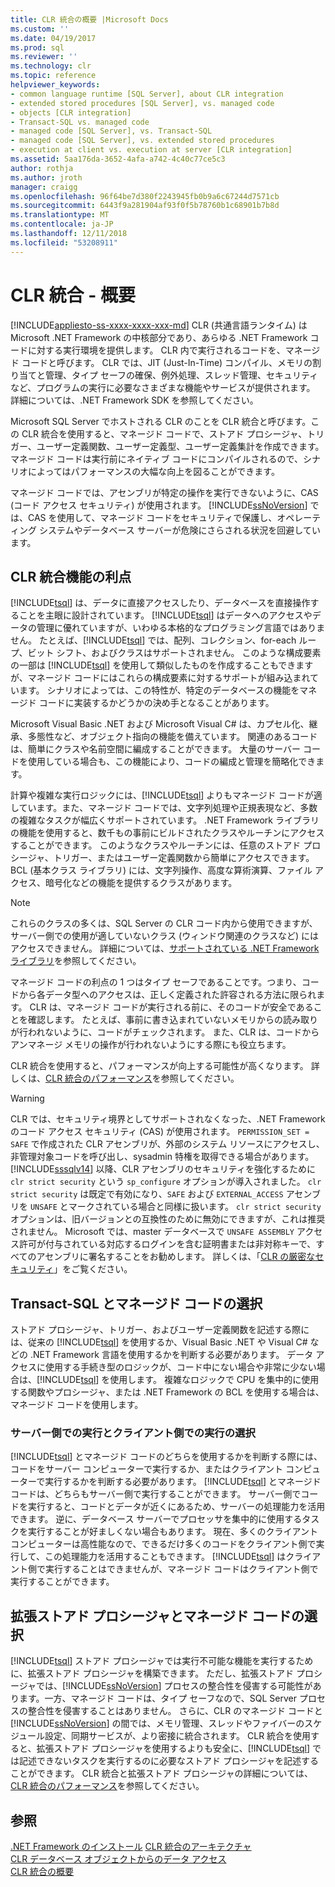 ```yaml
---
title: CLR 統合の概要 |Microsoft Docs
ms.custom: ''
ms.date: 04/19/2017
ms.prod: sql
ms.reviewer: ''
ms.technology: clr
ms.topic: reference
helpviewer_keywords:
- common language runtime [SQL Server], about CLR integration
- extended stored procedures [SQL Server], vs. managed code
- objects [CLR integration]
- Transact-SQL vs. managed code
- managed code [SQL Server], vs. Transact-SQL
- managed code [SQL Server], vs. extended stored procedures
- execution at client vs. execution at server [CLR integration]
ms.assetid: 5aa176da-3652-4afa-a742-4c40c77ce5c3
author: rothja
ms.author: jroth
manager: craigg
ms.openlocfilehash: 96f64be7d380f2243945fb0b9a6c67244d7571cb
ms.sourcegitcommit: 6443f9a281904af93f0f5b78760b1c68901b7b8d
ms.translationtype: MT
ms.contentlocale: ja-JP
ms.lasthandoff: 12/11/2018
ms.locfileid: "53208911"
---
```

# <a name="clr-integration---overview"></a>CLR 統合 - 概要
[!INCLUDE[appliesto-ss-xxxx-xxxx-xxx-md](../../includes/appliesto-ss-xxxx-xxxx-xxx-md.md)]
  CLR (共通言語ランタイム) は Microsoft .NET Framework の中核部分であり、あらゆる .NET Framework コードに対する実行環境を提供します。 CLR 内で実行されるコードを、マネージド コードと呼びます。 CLR では、JIT (Just-In-Time) コンパイル、メモリの割り当てと管理、タイプ セーフの確保、例外処理、スレッド管理、セキュリティなど、プログラムの実行に必要なさまざまな機能やサービスが提供されます。  詳細については、.NET Framework SDK を参照してください。  
  
 Microsoft SQL Server でホストされる CLR のことを CLR 統合と呼びます。この CLR 統合を使用すると、マネージド コードで、ストアド プロシージャ、トリガー、ユーザー定義関数、ユーザー定義型、ユーザー定義集計を作成できます。 マネージド コードは実行前にネイティブ コードにコンパイルされるので、シナリオによってはパフォーマンスの大幅な向上を図ることができます。  
  
 マネージド コードでは、アセンブリが特定の操作を実行できないように、CAS (コード アクセス セキュリティ) が使用されます。 [!INCLUDE[ssNoVersion](../../includes/ssnoversion-md.md)] では、CAS を使用して、マネージド コードをセキュリティで保護し、オペレーティング システムやデータベース サーバーが危険にさらされる状況を回避しています。  
  
## <a name="advantages-of-clr-integration"></a>CLR 統合機能の利点  
 [!INCLUDE[tsql](../../includes/tsql-md.md)] は、データに直接アクセスしたり、データベースを直接操作することを主眼に設計されています。 [!INCLUDE[tsql](../../includes/tsql-md.md)] はデータへのアクセスやデータの管理に優れていますが、いわゆる本格的なプログラミング言語ではありません。 たとえば、[!INCLUDE[tsql](../../includes/tsql-md.md)] では、配列、コレクション、for-each ループ、ビット シフト、およびクラスはサポートされません。 このような構成要素の一部は [!INCLUDE[tsql](../../includes/tsql-md.md)] を使用して類似したものを作成することもできますが、マネージド コードにはこれらの構成要素に対するサポートが組み込まれています。 シナリオによっては、この特性が、特定のデータベースの機能をマネージド コードに実装するかどうかの決め手となることがあります。  
  
 Microsoft Visual Basic .NET および Microsoft Visual C# は、カプセル化、継承、多態性など、オブジェクト指向の機能を備えています。 関連のあるコードは、簡単にクラスや名前空間に編成することができます。 大量のサーバー コードを使用している場合も、この機能により、コードの編成と管理を簡略化できます。  
  
 計算や複雑な実行ロジックには、[!INCLUDE[tsql](../../includes/tsql-md.md)] よりもマネージド コードが適しています。また、マネージド コードでは、文字列処理や正規表現など、多数の複雑なタスクが幅広くサポートされています。 .NET Framework ライブラリの機能を使用すると、数千もの事前にビルドされたクラスやルーチンにアクセスすることができます。 このようなクラスやルーチンには、任意のストアド プロシージャ、トリガー、またはユーザー定義関数から簡単にアクセスできます。 BCL (基本クラス ライブラリ) には、文字列操作、高度な算術演算、ファイル アクセス、暗号化などの機能を提供するクラスがあります。  
  
> [!NOTE]  
>  これらのクラスの多くは、SQL Server の CLR コード内から使用できますが、サーバー側での使用が適していないクラス (ウィンドウ関連のクラスなど) にはアクセスできません。 詳細については、[サポートされている .NET Framework ライブラリ](../../relational-databases/clr-integration/database-objects/supported-net-framework-libraries.md)を参照してください。  
  
 マネージド コードの利点の 1 つはタイプ セーフであることです。つまり、コードから各データ型へのアクセスは、正しく定義された許容される方法に限られます。 CLR は、マネージド コードが実行される前に、そのコードが安全であることを確認します。 たとえば、事前に書き込まれていないメモリからの読み取りが行われないように、コードがチェックされます。 また、CLR は、コードからアンマネージ メモリの操作が行われないようにする際にも役立ちます。  
  
 CLR 統合を使用すると、パフォーマンスが向上する可能性が高くなります。 詳しくは、[CLR 統合のパフォーマンス](../../relational-databases/clr-integration/clr-integration-architecture-performance.md)を参照してください。  
 
> [!WARNING]
>  CLR では、セキュリティ境界としてサポートされなくなった、.NET Framework のコード アクセス セキュリティ (CAS) が使用されます。 `PERMISSION_SET = SAFE` で作成された CLR アセンブリが、外部のシステム リソースにアクセスし、非管理対象コードを呼び出し、sysadmin 特権を取得できる場合があります。 [!INCLUDE[sssqlv14](../../includes/sssqlv14-md.md)] 以降、CLR アセンブリのセキュリティを強化するために `clr strict security` という `sp_configure` オプションが導入されました。 `clr strict security` は既定で有効になり、`SAFE` および `EXTERNAL_ACCESS` アセンブリを `UNSAFE` とマークされている場合と同様に扱います。 `clr strict security` オプションは、旧バージョンとの互換性のために無効にできますが、これは推奨されません。 Microsoft では、master データベースで `UNSAFE ASSEMBLY` アクセス許可が付与されている対応するログインを含む証明書または非対称キーで、すべてのアセンブリに署名することをお勧めします。 詳しくは、「[CLR の厳密なセキュリティ](../../database-engine/configure-windows/clr-strict-security.md)」をご覧ください。 
  
## <a name="choosing-between-transact-sql-and-managed-code"></a>Transact-SQL とマネージド コードの選択  
 ストアド プロシージャ、トリガー、およびユーザー定義関数を記述する際には、従来の [!INCLUDE[tsql](../../includes/tsql-md.md)] を使用するか、Visual Basic .NET や Visual C# などの .NET Framework 言語を使用するかを判断する必要があります。 データ アクセスに使用する手続き型のロジックが、コード中にない場合や非常に少ない場合は、[!INCLUDE[tsql](../../includes/tsql-md.md)] を使用します。 複雑なロジックで CPU を集中的に使用する関数やプロシージャ、または .NET Framework の BCL を使用する場合は、マネージド コードを使用します。  
  
### <a name="choosing-between-execution-in-the-server-and-execution-in-the-client"></a>サーバー側での実行とクライアント側での実行の選択  
 [!INCLUDE[tsql](../../includes/tsql-md.md)] とマネージド コードのどちらを使用するかを判断する際には、コードをサーバー コンピューターで実行するか、またはクライアント コンピューターで実行するかを判断する必要があります。 [!INCLUDE[tsql](../../includes/tsql-md.md)] とマネージド コードは、どちらもサーバー側で実行することができます。 サーバー側でコードを実行すると、コードとデータが近くにあるため、サーバーの処理能力を活用できます。 逆に、データベース サーバーでプロセッサを集中的に使用するタスクを実行することが好ましくない場合もあります。 現在、多くのクライアント コンピューターは高性能なので、できるだけ多くのコードをクライアント側で実行して、この処理能力を活用することもできます。 [!INCLUDE[tsql](../../includes/tsql-md.md)] はクライアント側で実行することはできませんが、マネージド コードはクライアント側で実行することができます。  
  
## <a name="choosing-between-extended-stored-procedures-and-managed-code"></a>拡張ストアド プロシージャとマネージド コードの選択  
 [!INCLUDE[tsql](../../includes/tsql-md.md)] ストアド プロシージャでは実行不可能な機能を実行するために、拡張ストアド プロシージャを構築できます。 ただし、拡張ストアド プロシージャでは、[!INCLUDE[ssNoVersion](../../includes/ssnoversion-md.md)] プロセスの整合性を侵害する可能性があります。一方、マネージド コードは、タイプ セーフなので、SQL Server プロセスの整合性を侵害することはありません。 さらに、CLR のマネージド コードと [!INCLUDE[ssNoVersion](../../includes/ssnoversion-md.md)] の間では、メモリ管理、スレッドやファイバーのスケジュール設定、同期サービスが、より密接に統合されます。 CLR 統合を使用すると、拡張ストアド プロシージャを使用するよりも安全に、[!INCLUDE[tsql](../../includes/tsql-md.md)] では記述できないタスクを実行するのに必要なストアド プロシージャを記述することができます。 CLR 統合と拡張ストアド プロシージャの詳細については、[CLR 統合のパフォーマンス](../../relational-databases/clr-integration/clr-integration-architecture-performance.md)を参照してください。  
  
## <a name="see-also"></a>参照  
 [.NET Framework のインストール](https://technet.microsoft.com/library/ms166014\(v=SQL.105\).aspx)   
 [CLR 統合のアーキテクチャ](https://msdn.microsoft.com/library/05e4b872-3d21-46de-b4d5-739b5f2a0cf9)   
 [CLR データベース オブジェクトからのデータ アクセス](../../relational-databases/clr-integration/data-access/data-access-from-clr-database-objects.md)   
 [CLR 統合の概要](../../relational-databases/clr-integration/database-objects/getting-started-with-clr-integration.md)  
  
  
